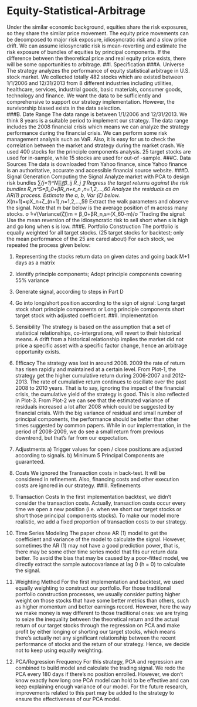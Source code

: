 # Equity-Statistical-Arbitrage
Under the similar economic background, equities share the risk exposures, so they share the similar price movement. The equity price movements can be decomposed to major risk exposure, idiosyncratic risk and a slow price drift. We can assume idiosyncratic risk is mean-reverting and estimate the risk exposure of bundles of equities by principal components. If the difference between the theoretical price and real equity price exists, there will be some opportunities to arbitrage. 
##I.  Specification 
###A.	Universe
The strategy analyzes the performance of equity statistical arbitrage in U.S. stock market. We collected totally 482 stocks which are existed between 1/1/2006 and 12/31/2013 from 8 different industries including utilities, healthcare, services, industrial goods, basic materials, consumer goods, technology and finance. We want the data to be sufficiently and comprehensive to support our strategy implementation. However, the survivorship biased exists in the data selection.  
###B.	Date Range
The data range is between 1/1/2006 and 12/31/2013. We think 8 years is a suitable period to implement our strategy. The data range includes the 2008 financial crisis which means we can analyze the strategy performance during the financial crisis. We can perform some risk management analysis such as VaR. Also, it is easy for us to check the correlation between the market and strategy during the market crash. We used 400 stocks for the principle components analysis. 25 target stocks are used for in-sample, while 15 stocks are used for out-of -sample. 
###C.	Data Sources
The data is downloaded from Yahoo finance, since Yahoo finance is an authoritative, accurate and accessible financial source website.
###D.	Signal Generation
Computing the Signal 
	Analyze market with PCA to design risk bundles 
∑_(j=1)^N▒〖β_ij R_j 〗
	Regress the target returns against the risk bundles
R_n^S=β_0+βR_n+ε_n   ,n=1,2,…,60
	Analyze the residuals as an AR(1) process. Estimate the a, b, Var (ζ) below.
X_(n+1)=φX_n+ζ_(n+1),n=1,2,…,59
	Extract the walk parameters and observe the signal. Note that m bar below is the average position of m across many stocks.
σ ̂=√(Variance(ζ))m = β_0+βR_n,s=(X_60-m)/σ ̂ 
	Trading the signal: Use the mean reversion of the idiosyncratic risk to sell short when s is high and go long when s is low.
###E.	Portfolio Construction
The portfolio is equally weighted for all target stocks. (25 target stocks for backtest; only the mean performance of the 25 are cared about) For each stock, we repeated the process given below:
1)	Representing the stocks return data on given dates and going back M+1 days as a matrix
2)	Identify principle components; Adopt principle components covering 55% variance
3)	Generate signal, according to steps in Part D
4)	Go into long/short position according to the sign of signal: Long target stock short principle components or Long principle components short target stock with adjusted coefficient.
##II.  Implementation  
1)	Sensibility
The strategy is based on the assumption that a set of statistical relationships, co-intergrations, will revert to their historical means. A drift from a historical relationship implies the market did not price a specific asset with a specific factor change, hence an arbitrage opportunity exists.
2)	Efficacy
The strategy was lost in around 2008. 2009 the rate of return has risen rapidly and maintained at a certain level. From Plot-1, the strategy get the higher cumulative return during 2006-2007 and 2012-2013. The rate of cumulative return continues to oscillate over the past 2008 to 2010 years.  That is to say, ignoring the impact of the financial crisis, the cumulative yield of the strategy is good. This is also reflected in Plot-3.
From Plot-2 we can see that the estimated variance of residuals increased a lot after 2008 which could be suggested by financial crisis. With the big variance of residual and small number of principal components, the performance should be better than other times suggested by common papers. While in our implementation, in the period of 2008-2009, we do see a small return from previous downtrend, but that’s far from our expectation.
3)	Adjustments
a)	Trigger values for open / close positions are adjusted according to signals.
b)	Minimum 5 Principal Components are guaranteed.
4)	Costs
We ignored the Transaction costs in back-test. It will be considered in refinement. 
Also, financing costs and other execution costs are ignored in our strategy. 
##III.  Refinements 
1)	Transaction Costs
In the first implementation backtest, we didn’t consider the transaction costs. Actually, transaction costs  occur every time we open a new position (i.e. when we short our target stocks or short those principal components stocks). To make our model more realistic, we add a fixed proportion of transaction costs to our strategy.

2)	Time Series Modeling
The paper chose AR (1) model to get the coefficient and variance of the model to calculate the signal. However, sometimes the AR (1) may not have a good prediction power, that is, there may be some other time series model that fits our return data better. To avoid the bias that may be caused by a poor-fitted model, we directly extract the sample autocovariance at lag 0 (h = 0) to calculate the signal.

3)	Weighting Method
For the first implementation and backtest, we used equally weighting to construct our portfolio. For those traditional portfolio construction processes, we usually consider putting higher weight on those stocks that have some better metrics than others, such as higher momentum and better earnings record. However, here the way we make money is way different to those traditional ones: we are trying to seize the inequality between the theoretical return and the actual return of our target stocks through the regression on PCA and make profit by either longing or shorting our target stocks, which means there’s actually not any significant relationship between the recent performance of stocks and the return of our strategy. Hence, we decide not to keep using equally weighting.  

4)	PCA/Regression Frequency
For this strategy, PCA and regression are combined to build model and calculate the trading signal. We redo the PCA every 180 days if there’s no position enrolled. However, we don’t know exactly how long one PCA model can hold to be effective and can keep explaining enough variance of our model. For the future research, improvements related to this part may be added to the strategy to ensure the effectiveness of our PCA model.
